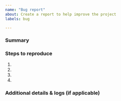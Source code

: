 ```yaml
---
name: "Bug report"
about: Create a report to help improve the project
labels: bug

---
```


### Summary

<!---
  please explain the bug you encountered, what happened and
  what you expected to happen
-->

### Steps to reproduce

1.
2.
3.
4.

### Additional details & logs (if applicable)
